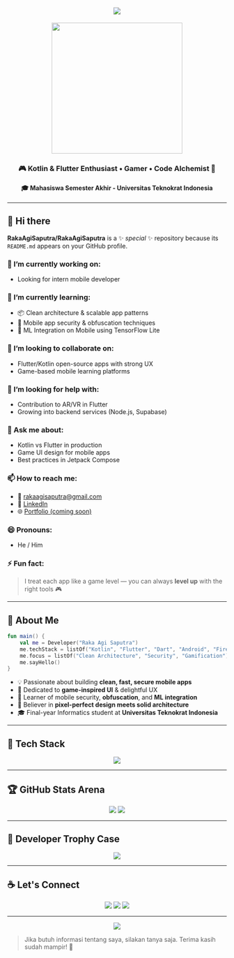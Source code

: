 <h1 align="center">
  <img src="https://readme-typing-svg.herokuapp.com?font=Press+Start+2P&size=18&duration=3000&pause=1000&center=true&vCenter=true&width=600&lines=Hi+%F0%9F%91%8B%2C+I'm+Raka+Agi+Saputra!;Mobile+Developer+%7C+Kotlin+%26+Flutter+Warrior;Let's+Build+Apps+Like+a+Game!+%F0%9F%8E%AE" />
</h1>

<p align="center">
  <img src="https://media1.tenor.com/m/7Tu-pBzg0_kAAAAd/programming.gif" width="300px" />
</p>

<h3 align="center">🎮 Kotlin & Flutter Enthusiast • Gamer • Code Alchemist 🧪</h3>
<h4 align="center">🎓 Mahasiswa Semester Akhir - Universitas Teknokrat Indonesia</h4>

---

## 👋 Hi there

**RakaAgiSaputra/RakaAgiSaputra** is a ✨ _special_ ✨ repository because its `README.md` appears on your GitHub profile.

### 🚀 I’m currently working on:
- Looking for intern mobile developer

### 🌱 I’m currently learning:
- 📦 Clean architecture & scalable app patterns
- 🔐 Mobile app security & obfuscation techniques
- 🤖 ML Integration on Mobile using TensorFlow Lite

### 👯 I’m looking to collaborate on:
- Flutter/Kotlin open-source apps with strong UX
- Game-based mobile learning platforms

### 🤔 I’m looking for help with:
- Contribution to AR/VR in Flutter
- Growing into backend services (Node.js, Supabase)

### 💬 Ask me about:
- Kotlin vs Flutter in production
- Game UI design for mobile apps
- Best practices in Jetpack Compose

### 📫 How to reach me:
- 📧 rakaagisaputra@gmail.com
- 💼 [LinkedIn](https://linkedin.com/in/rakaagisaputra)
- 🌐 [Portfolio (coming soon)](https://github.com/rakaagisaputra)

### 😄 Pronouns:
- He / Him

### ⚡ Fun fact:
> I treat each app like a game level — you can always **level up** with the right tools 🎮

---

## 🧠 About Me

```kotlin
fun main() {
    val me = Developer("Raka Agi Saputra")
    me.techStack = listOf("Kotlin", "Flutter", "Dart", "Android", "Firebase")
    me.focus = listOf("Clean Architecture", "Security", "Gamification")
    me.sayHello()
}
```

- 💡 Passionate about building **clean, fast, secure mobile apps**
- 🎯 Dedicated to **game-inspired UI** & delightful UX
- 🔐 Learner of mobile security, **obfuscation**, and **ML integration**
- 🧱 Believer in **pixel-perfect design meets solid architecture**
- 🎓 Final-year Informatics student at **Universitas Teknokrat Indonesia**

---

## 🧰 Tech Stack

<p align="center">
  <img src="https://skillicons.dev/icons?i=kotlin,flutter,dart,androidstudio,firebase,git,figma,vscode,linux,nextjs,blender,typescript,mysql,supabase" />
</p>

---

## 🏆 GitHub Stats Arena

<p align="center">
  <img src="https://github-readme-stats.vercel.app/api?username=rakaagisaputra&show_icons=true&theme=tokyonight&rank_icon=percentile" />
  <img src="https://github-readme-streak-stats.herokuapp.com?user=rakaagisaputra&theme=tokyonight&hide_border=false" />
</p>

---

## 🧩 Developer Trophy Case

<p align="center">
  <img src="https://github-profile-trophy.vercel.app/?username=rakaagisaputra&theme=gruvbox&no-frame=true&margin-w=5&column=7" />
</p>

---

## ☕ Let's Connect

<p align="center">
  <a href="https://linkedin.com/in/rakaagisaputra"><img src="https://img.shields.io/badge/LinkedIn-blue?logo=linkedin" /></a>
  <a href="https://github.com/rakaagisaputra"><img src="https://img.shields.io/badge/GitHub-000000?logo=github" /></a>
  <a href="mailto:rakaagisaputra@gmail.com"><img src="https://img.shields.io/badge/Gmail-D14836?logo=gmail&logoColor=white" /></a>
</p>

---

<p align="center">
  <img src="https://capsule-render.vercel.app/api?type=waving&color=0:00FFAA,100:0077FF&height=120&section=footer"/>
</p>

> Jika butuh informasi tentang saya, silakan tanya saja. Terima kasih sudah mampir! 🙌
